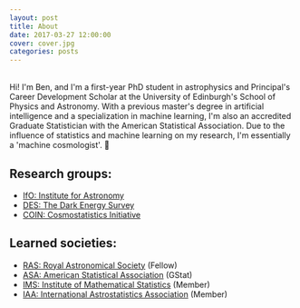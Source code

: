 ```yaml
---
layout: post
title: About
date: 2017-03-27 12:00:00
cover: cover.jpg
categories: posts
---
```


<br>
Hi! I'm Ben, and I'm a first-year PhD student in astrophysics and Principal's Career Development Scholar at the University of Edinburgh's School of Physics and Astronomy. With a previous master's degree in artificial intelligence and a specialization in machine learning, I'm also an accredited Graduate Statistician with the American Statistical Association. Due to the influence of statistics and machine learning on my research, I'm essentially a 'machine cosmologist'. 🙂

## Research groups:

* [IfO: Institute for Astronomy](http://www.roe.ac.uk/ifa/)
* [DES: The Dark Energy Survey](https://www.darkenergysurvey.org)
* [COIN: Cosmostatistics Initiative](https://asaip.psu.edu/organizations/iaa/iaa-working-group-of-cosmostatistics)

## Learned societies:

* [RAS: Royal Astronomical Society](https://www.ras.org.uk) (Fellow)
* [ASA: American Statistical Association](http://www.amstat.org) (GStat)
* [IMS: Institute of Mathematical Statistics](http://www.imstat.org) (Member)
* [IAA: International Astrostatistics Association](http://iaa.mi.oa-brera.inaf.it/IAA/home.html) (Member)
